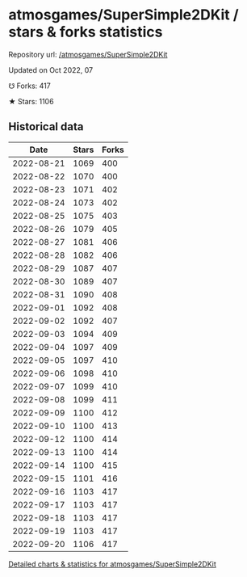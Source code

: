 # atmosgames/SuperSimple2DKit / stars & forks statistics

Repository url: [/atmosgames/SuperSimple2DKit](https://github.com/atmosgames/SuperSimple2DKit)

Updated on Oct 2022, 07

☋ Forks: 417

★ Stars: 1106

## Historical data
| Date | Stars | Forks |
|------|-------|-------|
| 2022-08-21 | 1069 | 400 | 
| 2022-08-22 | 1070 | 400 | 
| 2022-08-23 | 1071 | 402 | 
| 2022-08-24 | 1073 | 402 | 
| 2022-08-25 | 1075 | 403 | 
| 2022-08-26 | 1079 | 405 | 
| 2022-08-27 | 1081 | 406 | 
| 2022-08-28 | 1082 | 406 | 
| 2022-08-29 | 1087 | 407 | 
| 2022-08-30 | 1089 | 407 | 
| 2022-08-31 | 1090 | 408 | 
| 2022-09-01 | 1092 | 408 | 
| 2022-09-02 | 1092 | 407 | 
| 2022-09-03 | 1094 | 409 | 
| 2022-09-04 | 1097 | 409 | 
| 2022-09-05 | 1097 | 410 | 
| 2022-09-06 | 1098 | 410 | 
| 2022-09-07 | 1099 | 410 | 
| 2022-09-08 | 1099 | 411 | 
| 2022-09-09 | 1100 | 412 | 
| 2022-09-10 | 1100 | 413 | 
| 2022-09-12 | 1100 | 414 | 
| 2022-09-13 | 1100 | 414 | 
| 2022-09-14 | 1100 | 415 | 
| 2022-09-15 | 1101 | 416 | 
| 2022-09-16 | 1103 | 417 | 
| 2022-09-17 | 1103 | 417 | 
| 2022-09-18 | 1103 | 417 | 
| 2022-09-19 | 1103 | 417 | 
| 2022-09-20 | 1106 | 417 | 


[Detailed charts & statistics for atmosgames/SuperSimple2DKit](https://reviewgithub.com/rep/atmosgames/SuperSimple2DKit)

